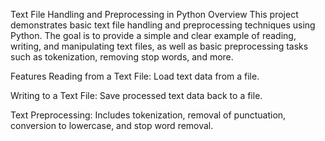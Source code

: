Text File Handling and Preprocessing in Python
Overview
This project demonstrates basic text file handling and preprocessing techniques using Python. The goal is to provide a simple and clear example of reading, writing, and manipulating text files, as well as basic preprocessing tasks such as tokenization, removing stop words, and more.

Features
Reading from a Text File: Load text data from a file.

Writing to a Text File: Save processed text data back to a file.

Text Preprocessing: Includes tokenization, removal of punctuation, conversion to lowercase, and stop word removal.
